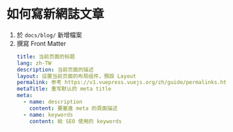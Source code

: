 # 如何寫新網誌文章

1. 於 `docs/blog/` 新增檔案
2. 撰寫 Front Matter
    ```yaml
    title: 当前页面的标题
    lang: zh-TW
    description: 当前页面的描述
    layout: 设置当前页面的布局组件，預設 Layout
    permalink: 参考 https://v1.vuepress.vuejs.org/zh/guide/permalinks.html
    metaTitle: 重写默认的 meta title
    meta:
      - name: description
        content: 要塞進 meta 的頁面描述
      - name: keywords
        content: 給 SEO 使用的 keywords
    ```
